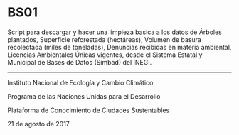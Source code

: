 # BS01

Script para descargar y hacer una limpieza basica a los datos de Árboles plantados, Superficie reforestada (hectáreas), Volumen de basura recolectada (miles de toneladas), Denuncias recibidas en materia ambiental, Licencias Ambientales Únicas vigentes, desde el Sistema Estatal y Municipal de Bases de Datos (Simbad) del INEGI.


----------

Instituto Nacional de Ecología y Cambio Climático

Programa de las Naciones Unidas para el Desarrollo

Plataforma de Conocimiento de Ciudades Sustentables

21 de agosto de 2017

